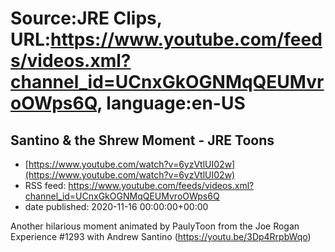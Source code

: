 # Source:JRE Clips, URL:https://www.youtube.com/feeds/videos.xml?channel_id=UCnxGkOGNMqQEUMvroOWps6Q, language:en-US

## Santino & the Shrew Moment - JRE Toons
 - [https://www.youtube.com/watch?v=6yzVtlUI02w](https://www.youtube.com/watch?v=6yzVtlUI02w)
 - RSS feed: https://www.youtube.com/feeds/videos.xml?channel_id=UCnxGkOGNMqQEUMvroOWps6Q
 - date published: 2020-11-16 00:00:00+00:00

Another hilarious moment animated by PaulyToon from the Joe Rogan Experience #1293 with Andrew Santino (https://youtu.be/3Dp4RrpbWqo)

